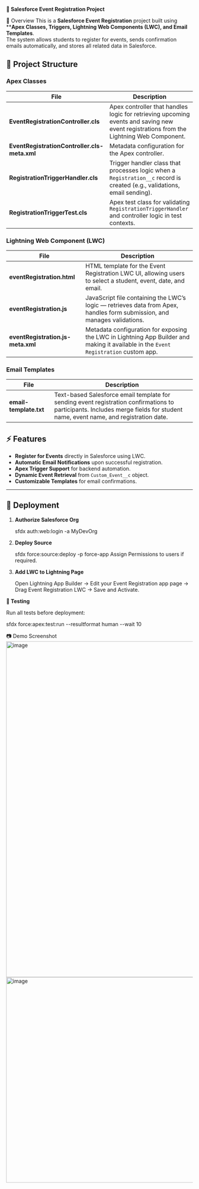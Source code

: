  **🎯 Salesforce Event Registration Project**

📌 Overview
This is a **Salesforce Event Registration** project built using ****Apex Classes, Triggers, Lightning Web Components (LWC), and Email Templates**.  
The system allows students to register for events, sends confirmation emails automatically, and stores all related data in Salesforce.


## 📂 Project Structure

### **Apex Classes**
| File                                         |                                             Description                                                                                |
|----------------------------------------------|----------------------------------------------------------------------------------------------------------------------------------------|                          
| **EventRegistrationController.cls**          | Apex controller that handles logic for retrieving upcoming events and saving new event registrations from the Lightning Web Component. |
| **EventRegistrationController.cls-meta.xml** | Metadata configuration for the Apex controller.                                                                                        |
| **RegistrationTriggerHandler.cls**           | Trigger handler class that processes logic when a `Registration__c` record is created (e.g., validations, email sending).              |
| **RegistrationTriggerTest.cls**              | Apex test class for validating `RegistrationTriggerHandler` and controller logic in test contexts.                                     |


### **Lightning Web Component (LWC)**
| File                              |                                                         Description                                                                  |
|-----------------------------------|--------------------------------------------------------------------------------------------------------------------------------------|
| **eventRegistration.html**        | HTML template for the Event Registration LWC UI, allowing users to select a student, event, date, and email.                         |
| **eventRegistration.js**          | JavaScript file containing the LWC’s logic — retrieves data from Apex, handles form submission, and manages validations.             |
| **eventRegistration.js-meta.xml** | Metadata configuration for exposing the LWC in Lightning App Builder and making it available in the `Event Registration` custom app. |


### **Email Templates**
| File                   |                                                                 Description                                                                                                   |
|------------------------|-------------------------------------------------------------------------------------------------------------------------------------------------------------------------------|
| **email-template.txt** | Text-based Salesforce email template for sending event registration confirmations to participants. Includes merge fields for student name, event name, and registration date. |


## ⚡ Features
- **Register for Events** directly in Salesforce using LWC.
- **Automatic Email Notifications** upon successful registration.
- **Apex Trigger Support** for backend automation.
- **Dynamic Event Retrieval** from `Custom_Event__c` object.
- **Customizable Templates** for email confirmations.

---

## 🚀 Deployment
1. **Authorize Salesforce Org**

   sfdx auth:web:login -a MyDevOrg

2. **Deploy Source**

   sfdx force:source:deploy -p force-app
   Assign Permissions to users if required.

3. **Add LWC to Lightning Page**

    Open Lightning App Builder → Edit your Event Registration app page → Drag Event Registration LWC → Save and Activate.

**🧪 Testing**

Run all tests before deployment:

sfdx force:apex:test:run --resultformat human --wait 10

📷 Demo Screenshot
<img width="1918" height="907" alt="image" src="https://github.com/user-attachments/assets/1bf71918-e59c-4aae-9855-74fbbf115e02" />
<img width="1477" height="555" alt="image" src="https://github.com/user-attachments/assets/d3bfa0e7-6aab-4de9-931a-c062e6eb9f65" />


